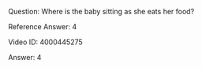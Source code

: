 Question: Where is the baby sitting as she eats her food?

Reference Answer: 4

Video ID: 4000445275

Answer: 4

